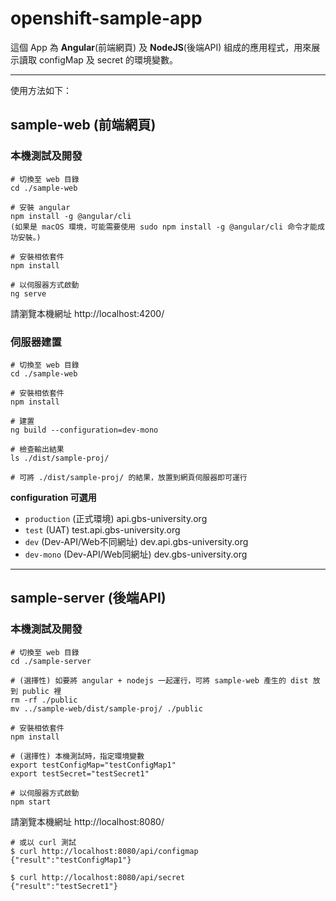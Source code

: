# openshift-sample-app
這個 App 為 **Angular**(前端網頁) 及 **NodeJS**(後端API) 組成的應用程式，用來展示讀取 configMap 及 secret 的環境變數。

---

使用方法如下：

## sample-web (前端網頁)

### 本機測試及開發
```
# 切換至 web 目錄
cd ./sample-web

# 安裝 angular
npm install -g @angular/cli
(如果是 macOS 環境，可能需要使用 sudo npm install -g @angular/cli 命令才能成功安裝。)

# 安裝相依套件
npm install

# 以伺服器方式啟動
ng serve
```
請瀏覽本機網址 http://localhost:4200/

### 伺服器建置
```
# 切換至 web 目錄
cd ./sample-web

# 安裝相依套件
npm install

# 建置
ng build --configuration=dev-mono

# 檢查輸出結果
ls ./dist/sample-proj/

# 可將 ./dist/sample-proj/ 的結果，放置到網頁伺服器即可運行
```
**configuration 可選用**
- `production` (正式環境) api.gbs-university.org
- `test` (UAT) test.api.gbs-university.org
- `dev` (Dev-API/Web不同網址) dev.api.gbs-university.org
- `dev-mono` (Dev-API/Web同網址) dev.gbs-university.org

---

## sample-server (後端API)

### 本機測試及開發
```
# 切換至 web 目錄
cd ./sample-server

# (選擇性) 如要將 angular + nodejs 一起運行，可將 sample-web 產生的 dist 放到 public 裡
rm -rf ./public
mv ../sample-web/dist/sample-proj/ ./public

# 安裝相依套件
npm install

# (選擇性) 本機測試時，指定環境變數
export testConfigMap="testConfigMap1"
export testSecret="testSecret1"

# 以伺服器方式啟動
npm start
```

請瀏覽本機網址 http://localhost:8080/
```
# 或以 curl 測試
$ curl http://localhost:8080/api/configmap
{"result":"testConfigMap1"}

$ curl http://localhost:8080/api/secret
{"result":"testSecret1"}
```
